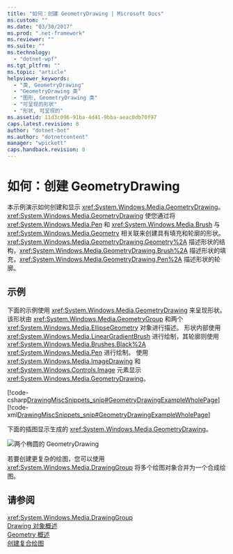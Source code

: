 ```yaml
---
title: "如何：创建 GeometryDrawing | Microsoft Docs"
ms.custom: ""
ms.date: "03/30/2017"
ms.prod: ".net-framework"
ms.reviewer: ""
ms.suite: ""
ms.technology: 
  - "dotnet-wpf"
ms.tgt_pltfrm: ""
ms.topic: "article"
helpviewer_keywords: 
  - "类, GeometryDrawing"
  - "GeometryDrawing 类"
  - "图形, GeometryDrawing 类"
  - "可呈现的形状"
  - "形状, 可呈现的"
ms.assetid: 11d3c096-91ba-4d41-9bba-aeac0db70f97
caps.latest.revision: 8
author: "dotnet-bot"
ms.author: "dotnetcontent"
manager: "wpickett"
caps.handback.revision: 8
---
```

# 如何：创建 GeometryDrawing
本示例演示如何创建和显示 <xref:System.Windows.Media.GeometryDrawing>。  <xref:System.Windows.Media.GeometryDrawing> 使您通过将 <xref:System.Windows.Media.Pen> 和 <xref:System.Windows.Media.Brush> 与 <xref:System.Windows.Media.Geometry> 相关联来创建具有填充和轮廓的形状。  <xref:System.Windows.Media.GeometryDrawing.Geometry%2A> 描述形状的结构，<xref:System.Windows.Media.GeometryDrawing.Brush%2A> 描述形状的填充，<xref:System.Windows.Media.GeometryDrawing.Pen%2A> 描述形状的轮廓。  
  
## 示例  
 下面的示例使用 <xref:System.Windows.Media.GeometryDrawing> 来呈现形状。  该形状由 <xref:System.Windows.Media.GeometryGroup> 和两个 <xref:System.Windows.Media.EllipseGeometry> 对象进行描述。  形状内部使用 <xref:System.Windows.Media.LinearGradientBrush> 进行绘制，其轮廓则使用 <xref:System.Windows.Media.Brushes.Black%2A> <xref:System.Windows.Media.Pen> 进行绘制。  使用 <xref:System.Windows.Media.ImageDrawing> 和 <xref:System.Windows.Controls.Image> 元素显示 <xref:System.Windows.Media.GeometryDrawing>。  
  
 [!code-csharp[DrawingMiscSnippets_snip#GeometryDrawingExampleWholePage](../../../../samples/snippets/csharp/VS_Snippets_Wpf/DrawingMiscSnippets_snip/CSharp/GeometryDrawingExample.cs#geometrydrawingexamplewholepage)]
 [!code-xml[DrawingMiscSnippets_snip#GeometryDrawingExampleWholePage](../../../../samples/snippets/xaml/VS_Snippets_Wpf/DrawingMiscSnippets_snip/XAML/GeometryDrawingExample.xaml#geometrydrawingexamplewholepage)]  
  
 下面的插图显示生成的 <xref:System.Windows.Media.GeometryDrawing>。  
  
 ![两个椭圆的 GeometryDrawing](../../../../docs/framework/wpf/graphics-multimedia/media/graphicsmm-geodraw.png "graphicsmm\_geodraw")  
  
 若要创建更复杂的绘图，您可以使用 <xref:System.Windows.Media.DrawingGroup> 将多个绘图对象合并为一个合成绘图。  
  
## 请参阅  
 <xref:System.Windows.Media.DrawingGroup>   
 [Drawing 对象概述](../../../../docs/framework/wpf/graphics-multimedia/drawing-objects-overview.md)   
 [Geometry 概述](../../../../docs/framework/wpf/graphics-multimedia/geometry-overview.md)   
 [创建复合绘图](../../../../docs/framework/wpf/graphics-multimedia/how-to-create-a-composite-drawing.md)